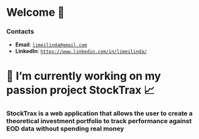 # Welcome 🌸

### Contacts
* **Email**: [`limeilinda@gmail.com`](mailto:limeilinda@gmail.com)
* **LinkedIn**: [`https://www.linkedin.com/in/limeilinda/`](https://www.linkedin.com/in/limeilinda/)


# 🔭 I’m currently working on my passion project StockTrax 📈
### StockTrax is a web application that allows the user to create a theoretical investment portfolio to track performance against EOD data without spending real money


<!--
**limeilinda/limeilinda** is a ✨ _special_ ✨ repository because its `README.md` (this file) appears on your GitHub profile.

Here are some ideas to get you started:

- 🔭 I’m currently working on ...
- 🌱 I’m currently learning ...
- 👯 I’m looking to collaborate on ...
- 🤔 I’m looking for help with ...
- 💬 Ask me about ...
- 📫 How to reach me: ...
- 😄 Pronouns: ...
- ⚡ Fun fact: ...
-->
